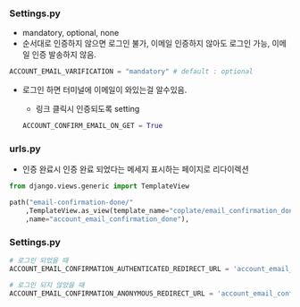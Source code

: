 ### Settings.py

- mandatory, optional, none
- 순서대로 인증하지 않으면 로그인 불가, 이메일 인증하지 않아도 로그인 가능, 이메일 인증 발송하지 않음.

```python
ACCOUNT_EMAIL_VARIFICATION = "mandatory" # default : optional
```

- 로그인 하면 터미널에 이메일이 와있는걸 알수있음.
    - 링크 클릭시 인증되도록 setting

    ```python
    ACCOUNT_CONFIRM_EMAIL_ON_GET = True
    ```

### urls.py

- 인증 완료시 인증 완료 되었다는 메세지 표시하는 페이지로 리다이렉션

```python
from django.views.generic import TemplateView

path("email-confirmation-done/"
	,TemplateView.as_view(template_name="coplate/email_confirmation_done.html"
	,name="account_email_confirmation_done"),
```

### Settings.py

```python
# 로그인 되었을 때
ACCOUNT_EMAIL_CONFIRMATION_AUTHENTICATED_REDIRECT_URL = 'account_email_confirmation_done'

# 로그인 되지 않았을 때
ACCOUNT_EMAIL_CONFIRMATION_ANONYMOUS_REDIRECT_URL = 'account_email_confirmation_done'
```
